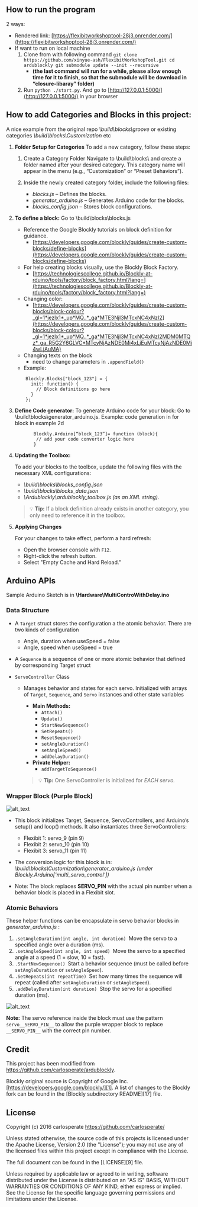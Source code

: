 ## How to run the program 
2 ways:
* Rendered link: [https://flexibitworkshoptool-28j3.onrender.com/](https://flexibitworkshoptool-28j3.onrender.com/) 
* If want to run on local machine
    1. Clone from with following command
      ```
        git clone https://github.com/xinyue-ash/FlexibitWorkshopTool.git
        cd ardublockly
        git submodule update --init --recursive
      ```
         -   **(the last command will run for a while, please allow enough time for it to finish, so that the submodule will be download in “closure-libaray” folder)**
    2. Run `python ./start.py`. And go to [http://127.0.0.1:5000/](http://127.0.0.1:5000/) in your browser



## How to add Categories and Blocks in this project: 
  A nice example from the original repo _\build\blocks\groove_ or existing categories _\build\blocks\Customization_ etc

1. **Folder Setup for Categories**
  To add a new category, follow these steps:
    1) Create a Category Folder	Navigate to \build\blocks\ and create a folder named after your desired category. This category name will appear in the menu (e.g., “Customization” or “Preset Behaviors”).

    2) Inside the newly created category folder, include the following files:
       * _blocks.js_ – Defines the blocks.
       * _generator_arduino.js_ – Generates Arduino code for the blocks.
       * _blocks_config.json_ – Stores block configurations.
         
2. **To define a block:**
      Go to \build\blocks<category>\blocks.js
    * Reference the Google Blockly tutorials on block definition for guidance.
      * [https://developers.google.com/blockly/guides/create-custom-blocks/define-blocks](https://developers.google.com/blockly/guides/create-custom-blocks/define-blocks) 
    * For help creating blocks visually, use the Blockly Block Factory.
      * [https://technologiescollege.github.io/Blockly-at-rduino/tools/factory/block_factory.html?lang=](https://technologiescollege.github.io/Blockly-at-rduino/tools/factory/block_factory.html?lang=) 
    * Changing color:
      * [https://developers.google.com/blockly/guides/create-custom-blocks/block-colour?_gl=1*jezlx1*_up*MQ..*_ga*MTE3NjI3MTcxNC4xNzI2](https://developers.google.com/blockly/guides/create-custom-blocks/block-colour?_gl=1*jezlx1*_up*MQ..*_ga*MTE3NjI3MTcxNC4xNzI2MDM0MTQz*_ga_R5G2Y6GLVC*MTcyNjAzNDE0Mi4xLjEuMTcyNjAzNDE0Mi4wLjAuMA) 
    * Changing texts on the block
      * need to change parameters in `.appendField()`
    * Example:
  
    ```
        Blockly.Blocks["block_123"] = {
          init: function() {
            // Block definitions go here
          }
        };
    ```
    
3. **Define Code generator:**
  To generate Arduino code for your block:
  Go to \build\blocks<category>\generator_arduino.js.
  Example: code generation in for block in example 2d 
   ```
          Blockly.Arduino[“block_123”]= function (block){
           // add your code converter logic here 
          }
   ```
   
4. **Updating the Toolbox:**

    To add your blocks to the toolbox, update the following files with the necessary XML configurations:
      * _\build\blocks<category>\blocks_config.json_
      * _\build\blocks\blocks_data.json_
      * _\Ardublockly\ardublockly_toolbox.js (as an XML string)._
        
      > :bulb: **Tip:** If a block definition already exists in another category, you only need to reference it in the toolbox.
      
5. **Applying Changes**

    For your changes to take effect, perform a hard refresh:
    * Open the browser console with `F12`.
    * Right-click the refresh button.
    * Select "Empty Cache and Hard Reload."

## Arduino APIs 

Sample Arduino Sketch is in **\Hardware\MultiControWithDelay.ino**

### Data Structure ###
  *  A `Target` struct stores the configuration a the atomic behavior. There are two kinds of configuration
      * Angle, duration when useSpeed = false
      * Angle, speed when useSpeed = true
        
  * A `Sequence` is a sequence of one or more atomic behavior that defined by corresponding  Target struct
    
  * `ServoController` Class
    *  Manages behavior and states for each servo. Initialized with arrays of `Target`, `Sequence`, and `Servo` instances and other state variables
         * **Main Methods:**
            * `Attach()`
            * `Update()`
            * `StartNewSequence()`
            * `SetRepeats()`
            * `ResetSequence()`
            * `setAngleDuration()`
            * `setAngleSpeed()`
            * `addDelayDuration()`
        * **Private Helper:**
            * `addTargetToSequence()`
              
        > :bulb: **Tip:** One ServoController is initialized for _EACH servo._
        
### Wrapper Block (Purple Block) ###

![alt_text](image/purple_block.jpg)

  * This block initializes Target, Sequence, ServoControllers, and Arduino’s setup() and loop() methods. It also instantiates three ServoControllers:

    * Flexibit 1: servo_9 (pin 9)
    * Flexibit 2: servo_10 (pin 10)
    * Flexibit 3: servo_11 (pin 11)

  * The conversion logic for this block is in: _\build\blocks\Customization\generator_arduino.js (under Blockly.Arduino['multi_servo_control'])_
  * Note: The block replaces __SERVO_PIN__ with the actual pin number when a behavior block is placed in a Flexibit slot.

### **Atomic Behaviors**

These helper functions can be encapsulate in servo behavior blocks in _generator_arduino.js_ :

1. `.setAngleDuration(int angle, int duration)
`Move the servo to a specified angle over a duration (ms).
2. `.setAngleSpeed(int angle, int speed)
`Move the servo to a specified angle at a speed (1 = slow, 10 = fast).
3. `.StartNewSequence()
`Start a behavior sequence (must be called before `setAngleDuration` or `setAngleSpeed`).
4. `.SetRepeats(int repeatTime)
`Set how many times the sequence will repeat (called after `setAngleDuration` or `setAngleSpeed`).
5. `.addDelayDuration(int duration)
`Stop the servo for a specified duration (ms).

![alt_text](image/behavior_code_exp.jpg)

**Note:** The servo reference inside the block must use the pattern `servo__SERVO_PIN__` to allow the purple wrapper block to replace `__SERVO_PIN__` with the correct pin number.

    
## Credit
This project has been modified from https://github.com/carlosperate/ardublockly.

Blockly original source is Copyright of Google Inc. [https://developers.google.com/blockly/][1]. A list of changes to the Blockly fork can be found in the [Blockly subdirectory README][17] file.


## License
Copyright (c) 2016 carlosperate https://github.com/carlosperate/

Unless stated otherwise, the source code of this projects is
licensed under the Apache License, Version 2.0 (the "License");
you may not use any of the licensed files within this project
except in compliance with the License.

The full document can be found in the [LICENSE][9] file.

Unless required by applicable law or agreed to in writing, software
distributed under the License is distributed on an "AS IS" BASIS,
WITHOUT WARRANTIES OR CONDITIONS OF ANY KIND, either express or implied.
See the License for the specific language governing permissions and
limitations under the License.

